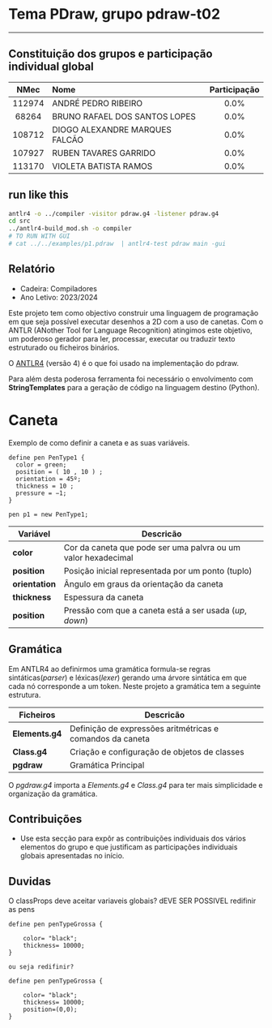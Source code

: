 # Tema **PDraw**, grupo **pdraw-t02**

---

## Constituição dos grupos e participação individual global

|  NMec  | Nome                           | Participação |
| :----: | :----------------------------- | :----------: |
| 112974 | ANDRÉ PEDRO RIBEIRO            |     0.0%     |
| 68264  | BRUNO RAFAEL DOS SANTOS LOPES  |     0.0%     |
| 108712 | DIOGO ALEXANDRE MARQUES FALCÃO |     0.0%     |
| 107927 | RUBEN TAVARES GARRIDO          |     0.0%     |
| 113170 | VIOLETA BATISTA RAMOS          |     0.0%     |

## **run like this**

```bash
antlr4 -o ../compiler -visitor pdraw.g4 -listener pdraw.g4
cd src
../antlr4-build_mod.sh -o compiler
# TO RUN WITH GUI
# cat ../../examples/p1.pdraw  | antlr4-test pdraw main -gui
```

## Relatório

- Cadeira: Compiladores
- Ano Letivo: 2023/2024

Este projeto tem como objectivo construir uma linguagem de programação em que seja possível executar desenhos a 2D com a uso de canetas. Com o ANTLR (ANother Tool for Language Recognition) atingimos este objetivo, um poderoso gerador para ler, processar, executar ou traduzir texto estruturado ou ficheiros binários.

O [ANTLR4](https://www.antlr.org/download.html) (versão 4) é o que foi usado na implementação do pdraw.

Para além desta poderosa ferramenta foi necessário o envolvimento com **StringTemplates** para a geração de código na linguagem destino (Python).

# Caneta

Exemplo de como definir a caneta e as suas variáveis.

```
define pen PenType1 {
  color = green;
  position = ( 10 , 10 ) ;
  orientation = 45º;
  thickness = 10 ;
  pressure = −1;
}

pen p1 = new PenType1;
```

| Variável        | Descricão                                                     |
| --------------- | ------------------------------------------------------------- |
| **color**       | Cor da caneta que pode ser uma palvra ou um valor hexadecimal |
| **position**    | Posição inicial representada por um ponto (tuplo)             |
| **orientation** | Ângulo em graus da orientação da caneta                       |
| **thickness**   | Espessura da caneta                                           |
| **position**    | Pressão com que a caneta está a ser usada (_up_, _down_)      |

## Gramática

Em ANTLR4 ao definirmos uma gramática formula-se regras sintáticas(*parser*) e léxicas(*lexer*) gerando uma árvore sintática em que cada nó corresponde a um token. Neste projeto a gramática tem a seguinte estrutura. 

| Ficheiros       | Descricão                                                     |
| --------------- | ------------------------------------------------------------- |
| **Elements.g4** | Definição de expressões aritmétricas e comandos da caneta     |
| **Class.g4**    | Criação e configuração de objetos de classes                  |
| **pgdraw**      | Gramática Principal                                           |

O *pgdraw.g4* importa a *Elements.g4* e *Class.g4* para ter mais simplicidade e organização da gramática.

## Contribuições

- Use esta secção para expôr as contribuições individuais dos vários elementos do grupo e que
  justificam as participações individuais globais apresentadas no início.

## Duvidas

O classProps deve aceitar variaveis globais?
dEVE SER POSSIVEL redifinir as pens

```pdraw
define pen penTypeGrossa {

    color= "black";
    thickness= 10000;
}

ou seja redifinir?

define pen penTypeGrossa {

    color= "black";
    thickness= 10000;
    position=(0,0);
}
```
